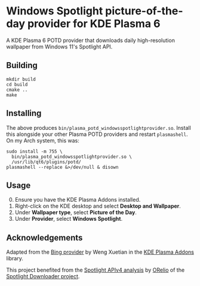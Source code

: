 # Windows Spotlight picture-of-the-day provider for KDE Plasma 6

A KDE Plasma 6 POTD provider that downloads daily high-resolution wallpaper
from Windows 11's Spotlight API.

## Building

```
mkdir build
cd build
cmake ..
make
```

## Installing

The above produces `bin/plasma_potd_windowsspotlightprovider.so`. Install this
alongside your other Plasma POTD providers and restart `plasmashell`. On my
Arch system, this was:
```
sudo install -m 755 \
  bin/plasma_potd_windowsspotlightprovider.so \
  /usr/lib/qt6/plugins/potd/
plasmashell --replace &>/dev/null & disown
```

## Usage

0. Ensure you have the KDE Plasma Addons installed.
1. Right-click on the KDE desktop and select **Desktop and Wallpaper**.
2. Under **Wallpaper type**, select **Picture of the Day**.
3. Under **Provider**, select **Windows Spotlight**.

## Acknowledgements

Adapted from the [Bing
provider](https://invent.kde.org/plasma/kdeplasma-addons/-/blob/a4c3aee27dbebdbe80421eb9257c4c7a99912b01/wallpapers/potd/plugins/providers/bingprovider.cpp)
by Weng Xuetian in the [KDE Plasma
Addons](https://invent.kde.org/plasma/kdeplasma-addons) library.

This project benefited from the [Spotlight APIv4
analysis](https://github.com/ORelio/Spotlight-Downloader/blob/master/SpotlightAPI.md#api-v4)
by [ORelio](https://github.com/ORelio) of the [Spotlight Downloader
project](https://github.com/ORelio/Spotlight-Downloader).
